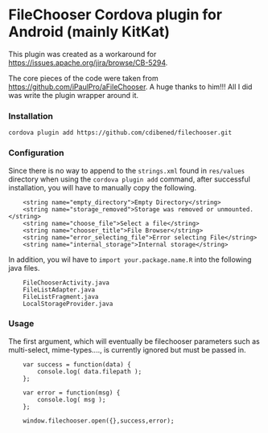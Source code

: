 # FileChooser Cordova plugin for Android (mainly KitKat)

This plugin was created as a workaround for https://issues.apache.org/jira/browse/CB-5294.

The core pieces of the code were taken from https://github.com/iPaulPro/aFileChooser. A huge thanks to him!!!  All I did was write the plugin wrapper around it.


### Installation
```
cordova plugin add https://github.com/cdibened/filechooser.git
```

### Configuration
Since there is no way to append to the `strings.xml` found in `res/values` directory when using the `cordova plugin add` command, after successful installation, you will have to manually copy the following.

```
    <string name="empty_directory">Empty Directory</string>
    <string name="storage_removed">Storage was removed or unmounted.</string>
    <string name="choose_file">Select a file</string>
    <string name="chooser_title">File Browser</string>
    <string name="error_selecting_file">Error selecting File</string>
    <string name="internal_storage">Internal storage</string>
```

In addition, you wil have to `import your.package.name.R` into the following java files.

```
    FileChooserActivity.java 
    FileListAdapter.java
    FileListFragment.java
    LocalStorageProvider.java
```

### Usage

The first argument, which will eventually be filechooser parameters such as multi-select, mime-types...., is currently ignored but must be passed in.

```
    var success = function(data) {
        console.log( data.filepath );
    };
    
    var error = function(msg) {
        console.log( msg );
    };
    
    window.filechooser.open({},success,error);
```
